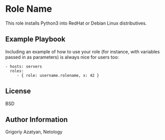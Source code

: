 Role Name
=========

This role installs Python3 into RedHat or Debian Linux distributives.

Example Playbook
----------------

Including an example of how to use your role (for instance, with variables passed in as parameters) is always nice for users too:

    - hosts: servers
      roles:
         - { role: username.rolename, x: 42 }

License
-------

BSD

Author Information
------------------

Grigoriy Azatyan, Netology

